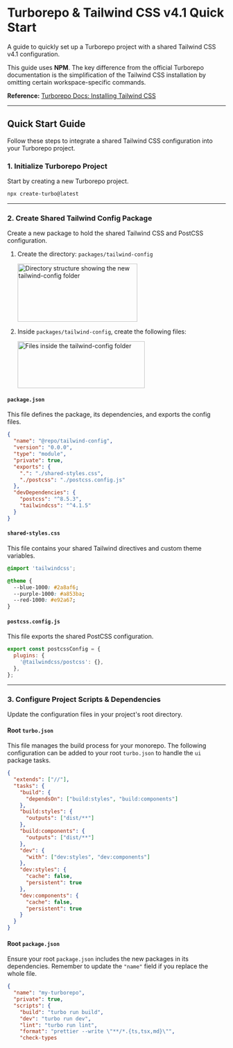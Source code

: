 # Turborepo & Tailwind CSS v4.1 Quick Start

A guide to quickly set up a Turborepo project with a shared Tailwind CSS v4.1 configuration.

This guide uses **NPM**. The key difference from the official Turborepo documentation is the simplification of the Tailwind CSS installation by omitting certain workspace-specific commands.

**Reference:** [Turborepo Docs: Installing Tailwind CSS](https://turborepo.com/docs/guides/tools/tailwind)

---

## Quick Start Guide

Follow these steps to integrate a shared Tailwind CSS configuration into your Turborepo project.

### 1. Initialize Turborepo Project

Start by creating a new Turborepo project.

```bash
npx create-turbo@latest
```

---

### 2. Create Shared Tailwind Config Package

Create a new package to hold the shared Tailwind CSS and PostCSS configuration.

1.  Create the directory: `packages/tailwind-config`

    <img width="276" height="134" alt="Directory structure showing the new tailwind-config folder" src="https://github.com/user-attachments/assets/3c209322-613d-4318-a99b-a23c7ac8782c" />

2.  Inside `packages/tailwind-config`, create the following files:

    <img width="293" height="108" alt="Files inside the tailwind-config folder" src="https://github.com/user-attachments/assets/066238c4-c8c0-478c-a7b7-27ec6c752ebe" />

#### `package.json`

This file defines the package, its dependencies, and exports the config files.

```json
{
  "name": "@repo/tailwind-config",
  "version": "0.0.0",
  "type": "module",
  "private": true,
  "exports": {
    ".": "./shared-styles.css",
    "./postcss": "./postcss.config.js"
  },
  "devDependencies": {
    "postcss": "^8.5.3",
    "tailwindcss": "^4.1.5"
  }
}
```

#### `shared-styles.css`

This file contains your shared Tailwind directives and custom theme variables.

```css
@import 'tailwindcss';

@theme {
  --blue-1000: #2a8af6;
  --purple-1000: #a853ba;
  --red-1000: #e92a67;
}
```

#### `postcss.config.js`

This file exports the shared PostCSS configuration.

```javascript
export const postcssConfig = {
  plugins: {
    '@tailwindcss/postcss': {},
  },
};
```

---

### 3. Configure Project Scripts & Dependencies

Update the configuration files in your project's root directory.

#### Root `turbo.json`

This file manages the build process for your monorepo. The following configuration can be added to your root `turbo.json` to handle the `ui` package tasks.

```json
{
  "extends": ["//"],
  "tasks": {
    "build": {
      "dependsOn": ["build:styles", "build:components"]
    },
    "build:styles": {
      "outputs": ["dist/**"]
    },
    "build:components": {
      "outputs": ["dist/**"]
    },
    "dev": {
      "with": ["dev:styles", "dev:components"]
    },
    "dev:styles": {
      "cache": false,
      "persistent": true
    },
    "dev:components": {
      "cache": false,
      "persistent": true
    }
  }
}
```

#### Root `package.json`

Ensure your root `package.json` includes the new packages in its dependencies. Remember to update the `"name"` field if you replace the whole file.

```json
{
  "name": "my-turborepo",
  "private": true,
  "scripts": {
    "build": "turbo run build",
    "dev": "turbo run dev",
    "lint": "turbo run lint",
    "format": "prettier --write \"**/*.{ts,tsx,md}\"",
    "check-types
